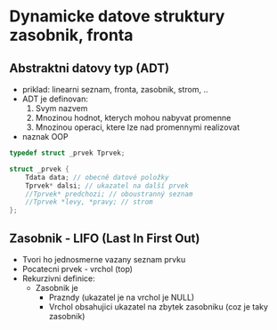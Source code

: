 # Dynamicke datove struktury zasobnik, fronta

## Abstraktni datovy typ (ADT)
- priklad: linearni seznam, fronta, zasobnik, strom, ..
- ADT je definovan:
    1. Svym nazvem
    2. Mnozinou hodnot, kterych mohou nabyvat promenne
    3. Mnozinou operaci, ktere lze nad promennymi realizovat
- naznak OOP

```c
typedef struct _prvek Tprvek;

struct _prvek {
    Tdata data; // obecně datové položky
    Tprvek* dalsi; // ukazatel na další prvek
    //Tprvek* predchozi; // oboustranný seznam
    //Tprvek *levy, *pravy; // strom
};
```

## Zasobnik - LIFO (Last In First Out)
- Tvori ho jednosmerne vazany seznam prvku
- Pocatecni prvek - vrchol (top)
- Rekurzivni definice:
    * Zasobnik je
        * Prazndy (ukazatel je na vrchol je NULL)
        * Vrchol obsahujici ukazatel na zbytek zasobniku (coz je taky zasobnik)
